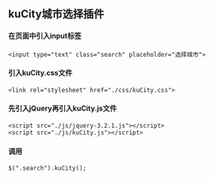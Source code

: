 ## kuCity城市选择插件
#### 在页面中引入input标签
   ```
   <input type="text" class="search" placeholder="选择城市">
   ```
#### 引入kuCity.css文件
   ```
   <link rel="stylesheet" href="./css/kuCity.css">
   ```
#### 先引入jQuery再引入kuCity.js文件
   ```
   <script src="./js/jquery-3.2.1.js"></script>
   <script src="./js/kuCity.js"></script>
   ```
#### 调用
   ```
   $(".search").kuCity();
   ```
